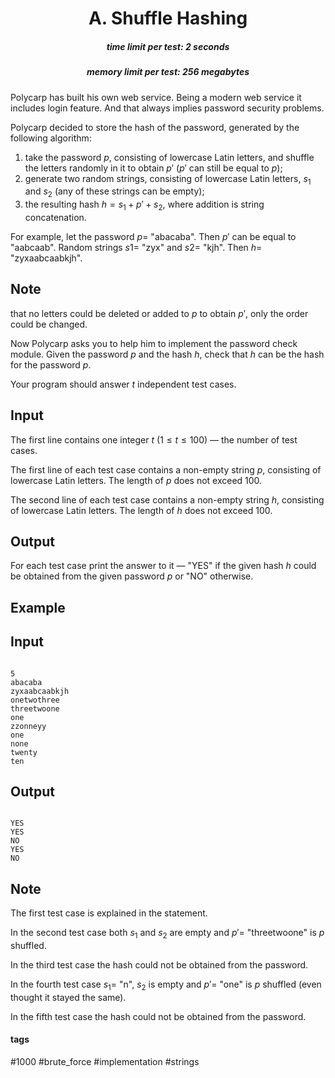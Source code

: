 <h1 style='text-align: center;'> A. Shuffle Hashing</h1>

<h5 style='text-align: center;'>time limit per test: 2 seconds</h5>
<h5 style='text-align: center;'>memory limit per test: 256 megabytes</h5>

Polycarp has built his own web service. Being a modern web service it includes login feature. And that always implies password security problems.

Polycarp decided to store the hash of the password, generated by the following algorithm:

1. take the password $p$, consisting of lowercase Latin letters, and shuffle the letters randomly in it to obtain $p'$ ($p'$ can still be equal to $p$);
2. generate two random strings, consisting of lowercase Latin letters, $s_1$ and $s_2$ (any of these strings can be empty);
3. the resulting hash $h = s_1 + p' + s_2$, where addition is string concatenation.

For example, let the password $p =$ "abacaba". Then $p'$ can be equal to "aabcaab". Random strings $s1 =$ "zyx" and $s2 =$ "kjh". Then $h =$ "zyxaabcaabkjh".

## Note

 that no letters could be deleted or added to $p$ to obtain $p'$, only the order could be changed.

Now Polycarp asks you to help him to implement the password check module. Given the password $p$ and the hash $h$, check that $h$ can be the hash for the password $p$.

Your program should answer $t$ independent test cases.

## Input

The first line contains one integer $t$ ($1 \le t \le 100$) — the number of test cases.

The first line of each test case contains a non-empty string $p$, consisting of lowercase Latin letters. The length of $p$ does not exceed $100$.

The second line of each test case contains a non-empty string $h$, consisting of lowercase Latin letters. The length of $h$ does not exceed $100$.

## Output

For each test case print the answer to it — "YES" if the given hash $h$ could be obtained from the given password $p$ or "NO" otherwise.

## Example

## Input


```

5
abacaba
zyxaabcaabkjh
onetwothree
threetwoone
one
zzonneyy
one
none
twenty
ten

```
## Output


```

YES
YES
NO
YES
NO

```
## Note

The first test case is explained in the statement.

In the second test case both $s_1$ and $s_2$ are empty and $p'=$ "threetwoone" is $p$ shuffled.

In the third test case the hash could not be obtained from the password.

In the fourth test case $s_1=$ "n", $s_2$ is empty and $p'=$ "one" is $p$ shuffled (even thought it stayed the same). 

In the fifth test case the hash could not be obtained from the password.



#### tags 

#1000 #brute_force #implementation #strings 